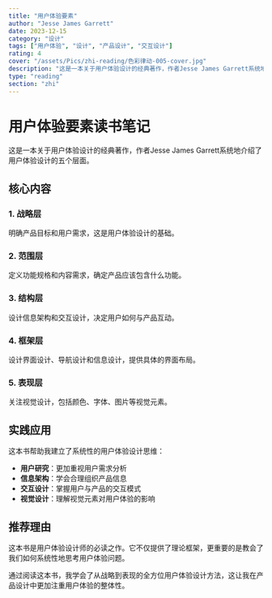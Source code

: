 ```yaml
---
title: "用户体验要素"
author: "Jesse James Garrett"
date: 2023-12-15
category: "设计"
tags: ["用户体验", "设计", "产品设计", "交互设计"]
rating: 4
cover: "/assets/Pics/zhi-reading/色彩律动-005-cover.jpg"
description: "这是一本关于用户体验设计的经典著作，作者Jesse James Garrett系统地介绍了用户体验设计的五个层面。"
type: "reading"
section: "zhi"
---
```


# 用户体验要素读书笔记

这是一本关于用户体验设计的经典著作，作者Jesse James Garrett系统地介绍了用户体验设计的五个层面。

## 核心内容

### 1. 战略层
明确产品目标和用户需求，这是用户体验设计的基础。

### 2. 范围层
定义功能规格和内容需求，确定产品应该包含什么功能。

### 3. 结构层
设计信息架构和交互设计，决定用户如何与产品互动。

### 4. 框架层
设计界面设计、导航设计和信息设计，提供具体的界面布局。

### 5. 表现层
关注视觉设计，包括颜色、字体、图片等视觉元素。

## 实践应用

这本书帮助我建立了系统性的用户体验设计思维：

- **用户研究**：更加重视用户需求分析
- **信息架构**：学会合理组织产品信息
- **交互设计**：掌握用户与产品的交互模式
- **视觉设计**：理解视觉元素对用户体验的影响

## 推荐理由

这本书是用户体验设计师的必读之作。它不仅提供了理论框架，更重要的是教会了我们如何系统性地思考用户体验问题。

通过阅读这本书，我学会了从战略到表现的全方位用户体验设计方法，这让我在产品设计中更加注重用户体验的整体性。


